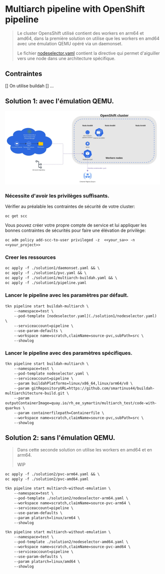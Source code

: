 # Multiarch pipeline with OpenShift pipeline

> Le cluster OpensShift utilisé contient des workers en arm64 et amd64, dans la première solution on utilise que les workers en amd64 avec une émulation QEMU opéré via un daemonset.
>
> Le fichier [nodeselector.yaml](./solution1/nodeselector.yaml) contient la directive qui permet d'aiguiller vers une node dans une architecture spécifique.

## Contraintes

[] On utilise buildah
[] ...


## Solution 1: avec l'émulation QEMU.

![Schéma de la solution 1](./Solution1.jpg "Solution 1")

### Nécessite d'avoir les privilèges suffisants.

Vérifier au préalable les contraintes de sécurité de votre cluster:

```
oc get scc
```

Vous pouvez créer votre propre compte de service et lui appliquer les bonnes contraintes de sécurités pour faire une élévation de privilège:

```
oc adm policy add-scc-to-user privileged -z  <<your_sa>> -n <<your_project>>
```

### Creer les ressources

```
oc apply -f ./solution1/daemonset.yaml && \    
oc apply -f ./solution1/pvc.yaml && \    
oc apply -f ./solution1/multiarch-buildah.yaml && \    
oc apply -f ./solution1/pipeline.yaml    
```

### Lancer le pipeline avec les paramètres par défault.

```
tkn pipeline start buildah-multiarch \
    --namespace=test \
    --pod-template [nodeselector.yaml](./solution1/nodeselector.yaml) \
    --serviceaccount=pipeline \
    --use-param-defaults \
    --workspace name=scratch,claimName=source-pvc,subPath=src \
    --showlog
```

### Lancer le pipeline avec des paramètres spécifiques.

```
tkn pipeline start buildah-multiarch \
    --namespace=test \
    --pod-template nodeselector.yaml \
    --serviceaccount=pipeline \
    --param buildahPlatforms=linux/x86_64,linux/arm64/v8 \
    --param gitRepositoryURL=https://github.com/smartinus44/buildah-multiarchitecture-build.git \
    --param outputContainerImage=quay.io/rh_ee_symartin/multiarch_test/code-with-quarkus \
    --param containerfilepath=Containerfile \
    --workspace name=scratch,claimName=source-pvc,subPath=src \
    --showlog
```

## Solution 2: sans l'émulation QEMU.

> Dans cette seconde solution on utilise les workers en amd64 et en arm64.
>
> WIP


```
oc apply -f ./solution2/pvc-arm64.yaml && \
oc apply -f ./solution2/pvc-amd64.yaml
```

```
tkn pipeline start multiarch-without-emulation \
    --namespace=test \
    --pod-template ./solution2/nodeselector-arm64.yaml \
    --workspace name=scratch,claimName=source-pvc-arm64 \
    --serviceaccount=pipeline \
    --use-param-defaults \
    --param platarch=linux/arm64 \
    --showlog
```

```
tkn pipeline start multiarch-without-emulation \
    --namespace=test \
    --pod-template ./solution2/nodeselector-amd64.yaml \
    --workspace name=scratch,claimName=source-pvc-amd64 \
    --serviceaccount=pipeline \
    --use-param-defaults \
    --param platarch=linux/amd64 \
    --showlog
```
